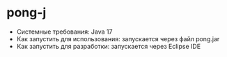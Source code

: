 # pong-j
+ Системные требования: Java 17
+ Как запустить для использования: запускается через файл pong.jar
+ Как запустить для разработки: запускается через Eclipse IDE
